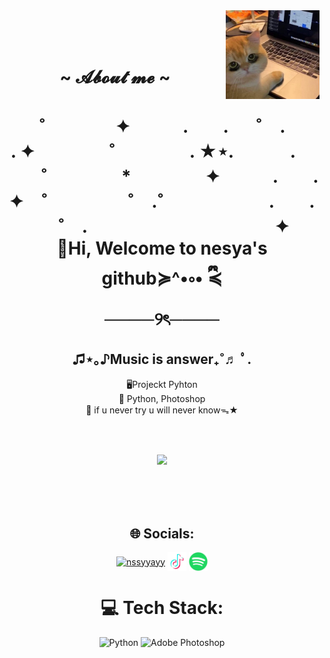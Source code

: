 <div align="center">
<img src="cat1.jpg" alt="" width="150" align="right">
<br><br><br>
<h1 align="center">  ~ 𝓐𝓫𝓸𝓾𝓽 𝓶𝓮 ~  </h1>
  
<h1 align= "center">˚　　　　✦　　　.　　. 　 ˚　.　　　　　 . ✦　　　 　˚　　　　 . ★⋆.
　　　.   　　˚　　 　　*　　 　　✦　　　.　　.　　　✦　˚ 　　　　 ˚　.˚　　　　　　.　　. 　 ˚　.　　　　 　　 　　　　 ✦
<br>
🫧Hi, Welcome to nesya's github≽^•༚• ྀི≼
<br>
────୨ৎ────</h1>

<h2 align= "center"> ♫⋆｡♪Music is answer₊˚♬ ﾟ.</h2>
 <p align ="center"> 🖥Projeckt Pyhton<br>🌱 Python, Photoshop <br>🔮 if u never try u will never knowᯓ★</p>

<br><br>
<p align ="center"> <img src="https://raw.githubusercontent.com/innng/innng/master/assets/kyubey.gif" height="40" /></p>
<br><br><br>

## 🌐 Socials:
<a href="https://instagram.com/nssyyayy" target="blank"><img align="center" src="https://raw.githubusercontent.com/rahuldkjain/github-profile-readme-generator/master/src/images/icons/Social/instagram.svg" alt="nssyyayy" height="30" width="40" /></a>
<a href="https://www.tiktok.com/@nyyysyy?_t=8pfr5zdMsDf&_r=1" target="blank"><img align="center" src="tiktok.png" alt="𝑠ℎ𝑦𝑎𝑦´ˎ˗" height="30" width="30" /></a>
<a href="https://open.spotify.com/user/31q5wilal3vjsar4aukird42xzpy?si=KAQUGDerRBqlf0_caPjc5w" target="blank"><img align="center" src="spotify.png" alt="𝑠ℎ𝑦𝑎𝑦´ˎ˗" height="30" width="30" /></a>

# 💻 Tech Stack:
![Python](https://img.shields.io/badge/python-3670A0?style=for-the-badge&logo=python&logoColor=ffdd54) ![Adobe Photoshop](https://img.shields.io/badge/adobe%20photoshop-%2331A8FF.svg?style=for-the-badge&logo=adobe%20photoshop&logoColor=white)


</div>
